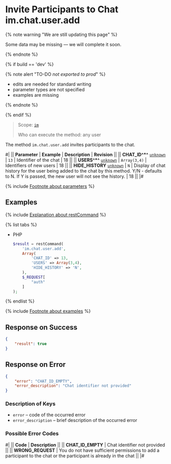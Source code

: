# Invite Participants to Chat im.chat.user.add

{% note warning "We are still updating this page" %}

Some data may be missing — we will complete it soon.

{% endnote %}

{% if build == 'dev' %}

{% note alert "TO-DO _not exported to prod_" %}

- edits are needed for standard writing
- parameter types are not specified
- examples are missing

{% endnote %}

{% endif %}

> Scope: [`im`](../../scopes/permissions.md)
>
> Who can execute the method: any user

The method `im.chat.user.add` invites participants to the chat.

#|
|| **Parameter** | **Example** | **Description** | **Revision** ||
|| **CHAT_ID^*^**
[`unknown`](../../data-types.md) | `13` | Identifier of the chat | 18 ||
|| **USERS^*^**
[`unknown`](../../data-types.md) | `Array(3,4)` | Identifiers of new users | 18 ||
|| **HIDE_HISTORY**
[`unknown`](../../data-types.md) | `N` | Display of chat history for the user being added to the chat by this method. Y/N - defaults to N. If Y is passed, the new user will not see the history. | 18 ||
|#

{% include [Footnote about parameters](../../../_includes/required.md) %}

## Examples

{% include [Explanation about restCommand](../_includes/rest-command.md) %}

{% list tabs %}

- PHP

    ```php
    $result = restCommand(
        'im.chat.user.add',
        Array(
            'CHAT_ID' => 13,
            'USERS' => Array(3,4),
            'HIDE_HISTORY' => 'N',
        ),
        $_REQUEST[
            "auth"
        ]
    );
    ```

{% endlist %}

{% include [Footnote about examples](../../../_includes/examples.md) %}

## Response on Success

```json
{
    "result": true
}
```

## Response on Error

```json
{
    "error": "CHAT_ID_EMPTY",
    "error_description": "Chat identifier not provided"
}
```

### Description of Keys

- `error` – code of the occurred error
- `error_description` – brief description of the occurred error

### Possible Error Codes

#|
|| **Code** | **Description** ||
|| **CHAT_ID_EMPTY** | Chat identifier not provided ||
|| **WRONG_REQUEST** | You do not have sufficient permissions to add a participant to the chat or the participant is already in the chat ||
|#